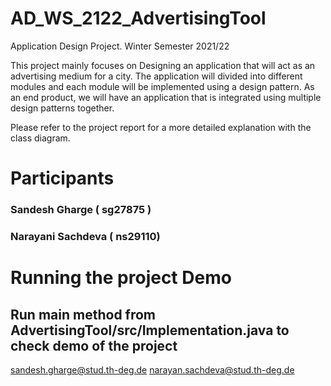 # AD_WS_2122_AdvertisingTool

Application Design Project. Winter Semester 2021/22

This project mainly focuses on Designing an application that will act as an advertising medium for a city.
The application will divided into different modules and each module will be implemented using a design pattern.
As an end product, we will have an application that is integrated using multiple design patterns together.

Please refer to the project report for a more detailed explanation with the class diagram.

# Participants

### Sandesh Gharge ( sg27875 )

### Narayani Sachdeva ( ns29110)



# Running the project Demo

## Run main method from AdvertisingTool/src/Implementation.java to check demo of the project

sandesh.gharge@stud.th-deg.de
narayan.sachdeva@stud.th-deg.de
